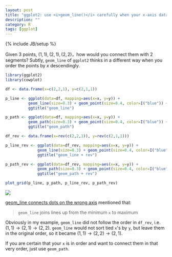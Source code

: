 ```yaml
---
layout: post
title: "ggplot2: use <i>geom_line()</i> carefully when your x-axis data are descending"
description: ""
category: R
tags: [ggplot]
---
```

{% include JB/setup %}

Given 3 points, $(1,1), (2,1), (2,2)$，how would you connect them with 2 segments? Subtly, `geom_line` of `ggplot2` thinks in a different way when you order the points by $x$ descendingly.

```r
library(ggplot2)
library(cowplot)

df <- data.frame(x=c(2,2,1), y=c(2,1,1))

p_line <- ggplot(data=df, mapping=aes(x=x, y=y)) + 
	      geom_line(size=0.3) + geom_point(size=0.4, color=I("blue")) + 
	      ggtitle("geom_line")

p_path <- ggplot(data=df, mapping=aes(x=x, y=y)) + 
	      geom_path(size=0.3) + geom_point(size=0.4, color=I("blue")) + 
	      ggtitle("geom_path")

df_rev <- data.frame(x=rev(c(2,2,1)), y=rev(c(2,1,1)))

p_line_rev <- ggplot(data=df_rev, mapping=aes(x=x, y=y)) + 
	          geom_line(size=0.3) + geom_point(size=0.4, color=I("blue")) + 
	          ggtitle("geom_line + rev")

p_path_rev <- ggplot(data=df_rev, mapping=aes(x=x, y=y)) + 
	          geom_path(size=0.3) + geom_point(size=0.4, color=I("blue")) + 
	          ggtitle("geom_path + rev")

plot_grid(p_line, p_path, p_line_rev, p_path_rev)
```

![](https://farm1.staticflickr.com/796/40832875091_baf8ddec61_z_d.jpg)

[geom_line connects dots on the wrong axis](https://stackoverflow.com/a/36156406) mentioned that:

> `geom_line` joins lines up from the minimum `x` to maximum

Obviously in my example, `geom_line` did not follow the order in `df_rev`, i.e. $(1,1) \rightarrow (2,1) \rightarrow (2,2)$. `geom_line` would not sort tied `x`'s by `y`, but leave them in the original order, so it became $(1,1) \rightarrow (2,2) \rightarrow (2,1)$.

If you are certain that your `x` is in order and want to connect them in that very order, just use `geom_path`.